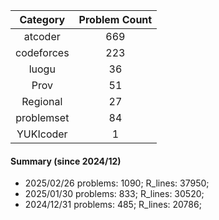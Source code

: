 | Category      | Problem Count |
|:-----------:|:--------:|
|atcoder | 669|
|codeforces | 223|
|luogu | 36|
|Prov | 51|
|Regional | 27|
|problemset | 84|
|YUKIcoder | 1|

#### Summary (since 2024/12)
- 2025/02/26   problems: 1090;   R_lines: 37950;
- 2025/01/30   problems: 833;   R_lines: 30520;
- 2024/12/31   problems: 485;   R_lines: 20786;